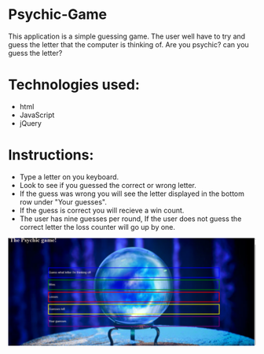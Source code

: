 # Psychic-Game
This application is a simple guessing game. The user well have to try and guess the letter that the computer is thinking of. Are you psychic? can you guess the letter?

# Technologies used:
 * html
 * JavaScript
 * jQuery
 
 # Instructions:
* Type a letter on you keyboard.
* Look to see if you guessed the correct or wrong letter.
* If the guess was wrong you will see the letter displayed in the bottom row under "Your guesses".
* If the guess is correct you will recieve a win count.
* The user has nine guesses per round, If the user does not guess the correct letter the loss counter will go up by one.


![](assets/images/pGame.PNG)
